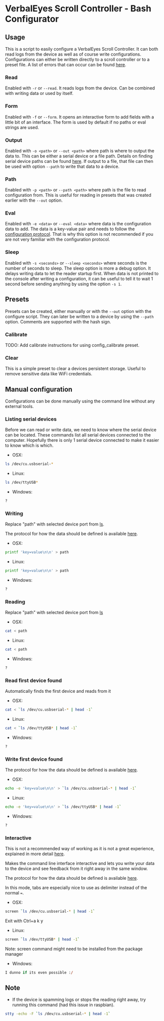 # VerbalEyes Scroll Controller - Bash Configurator

## Usage
This is a script to easily configure a VerbalEyes Scroll Controller.
It can both read logs from the device as well as of course write configurations.
Configurations can either be written directly to a scroll controller or to a preset file.
A list of errors that can occur can be found [here](../../src/README.md#errors).

### Read
Enabled with `-r` or `--read`.
It reads logs from the device.
Can be combined with writing data or used by itself.

### Form
Enabled with `-f` or `--form`.
It opens an interactive form to add fields with a little bit of an interface.
The form is used by default if no paths or eval strings are used.

### Output
Enabled with `-o <path>` or `--out <path>` where path is where to output the data to.
This can be either a serial device or a file path.
Details on finding serial device paths can be found [here](#listing-serial-devices).
If output to a file, that file can then be used with option `--path` to write that data to a device.

### Path
Enabled with `-p <path>` or `--path <path>` where path is the file to read configuration from.
This is useful for reading in presets that was created earlier with the `--out` option.

### Eval
Enabled with `-e <data>` or `--eval <data>` where data is the configuration data to add.
The data is a key-value pair and needs to follow the [configuration protocol](../../src/README.md#configuration-protocol).
That is why this option is not recommended if you are not very familiar with the configuration protocol.

### Sleep
Enabled with `-s <seconds>` or `--sleep <seconds>` where seconds is the number of seconds to sleep.
The sleep option is more a debug option.
It delays writing data to let the reader startup first.
When data is not printed to the console after writing a configuration, it can be useful to tell it to wait 1 second before sending anything by using the option `-s 1`.



## Presets
Presets can be created, either manually or with the `--out` option with the configure script.
They can later be written to a device by using the `--path` option.
Comments are supported with the hash sign.

### Calibrate
TODO: Add calibrate instructions for using config_calibrate preset.

### Clear
This is a simple preset to clear a devices persistent storage.
Useful to remove sensitive data like WiFi credentials.



## Manual configuration
Configurations can be done manually using the command line without any external tools.

### Listing serial devices
Before we can read or write data, we need to know where the serial device can be located.
These commands list all serial devices connected to the computer.
Hopefully there is only 1 serial device connected to make it easier to know which is which.

* OSX:
```sh
ls /dev/cu.usbserial-*
```
* Linux:
```sh
ls /dev/ttyUSB*
```
* Windows:
```ps
?
```

### Writing
Replace "path" with selected device port from [ls](#listing-serial-devices).

The protocol for how the data should be defined is available [here](../../src/README.md#configuration-protocol).

* OSX:
```sh
printf 'key=value\n\n' > path
```
* Linux:
```sh
printf 'key=value\n\n' > path
```
* Windows:
```ps
?
```

### Reading
Replace "path" with selected device port from [ls](#listing-serial-devices)

* OSX:
```sh
cat < path
```
* Linux:
```sh
cat < path
```
* Windows:
```ps
?
```

### Read first device found
Automatically finds the first device and reads from it

* OSX:
```sh
cat < `ls /dev/cu.usbserial-* | head -1`
```
* Linux:
```sh
cat < `ls /dev/ttyUSB* | head -1`
```
* Windows:
```ps
?
```

### Write first device found
The protocol for how the data should be defined is available [here](../../src/README.md#configuration-protocol).

* OSX:
```sh
echo -e 'key=value\n\n' > `ls /dev/cu.usbserial-* | head -1`
```
* Linux:
```sh
echo -e 'key=value\n\n' > `ls /dev/ttyUSB* | head -1`
```
* Windows:
```ps
?
```

### Interactive
This is not a recommended way of working as it is not a great experience, explained in more detail [here](../../src/README.md#configuration-protocol).

Makes the command line interface interactive and lets you write your data to the device and see feedback from it right away in the same window.

The protocol for how the data should be defined is available [here](../../src/README.md#configuration-protocol).

In this mode, tabs are especially nice to use as delimiter instead of the normal `=`.

* OSX:
```sh
screen `ls /dev/cu.usbserial-* | head -1`
```
Exit with Ctrl+a k y
* Linux:
```sh
screen `ls /dev/ttyUSB* | head -1`
```
Note: screen command might need to be installed from the package manager
* Windows:
```ps
I dunno if its even possible :/
```



## Note
* If the device is spamming logs or stops the reading right away, try running this command (had this issue in raspbian).
```sh
stty -echo -F `ls /dev/cu.usbserial-* | head -1`
```
